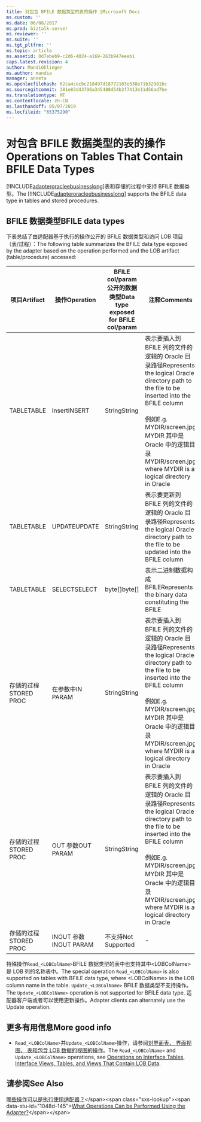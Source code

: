 ```yaml
---
title: 对包含 BFILE 数据类型的表的操作 |Microsoft Docs
ms.custom: ''
ms.date: 06/08/2017
ms.prod: biztalk-server
ms.reviewer: ''
ms.suite: ''
ms.tgt_pltfrm: ''
ms.topic: article
ms.assetid: 0d7ebeb9-c2d6-4024-a169-263b947eeeb1
caps.latest.revision: 4
author: MandiOhlinger
ms.author: mandia
manager: anneta
ms.openlocfilehash: 62ca4cecbc218497d18772103e538e71b32981bc
ms.sourcegitcommit: 381e83d43796a345488d54b3f7413e11d56ad7be
ms.translationtype: MT
ms.contentlocale: zh-CN
ms.lasthandoff: 05/07/2019
ms.locfileid: "65375290"
---
```

# <a name="operations-on-tables-that-contain-bfile-data-types"></a><span data-ttu-id="1048d-102">对包含 BFILE 数据类型的表的操作</span><span class="sxs-lookup"><span data-stu-id="1048d-102">Operations on Tables That Contain BFILE Data Types</span></span>
<span data-ttu-id="1048d-103">[!INCLUDE[adapteroracleebusinesslong](../../includes/adapteroracleebusinesslong-md.md)]表和存储的过程中支持 BFILE 数据类型。</span><span class="sxs-lookup"><span data-stu-id="1048d-103">The [!INCLUDE[adapteroracleebusinesslong](../../includes/adapteroracleebusinesslong-md.md)] supports the BFILE data type in tables and stored procedures.</span></span> 

## <a name="bfile-data-types"></a><span data-ttu-id="1048d-104">BFILE 数据类型</span><span class="sxs-lookup"><span data-stu-id="1048d-104">BFILE data types</span></span>
<span data-ttu-id="1048d-105">下表总结了由适配器基于执行的操作公开的 BFILE 数据类型和访问 LOB 项目 （表/过程）：</span><span class="sxs-lookup"><span data-stu-id="1048d-105">The following table summarizes the BFILE data type exposed by the adapter based on the operation performed and the LOB artifact (table/procedure) accessed:</span></span>  
  
|<span data-ttu-id="1048d-106">项目</span><span class="sxs-lookup"><span data-stu-id="1048d-106">Artifact</span></span>|<span data-ttu-id="1048d-107">操作</span><span class="sxs-lookup"><span data-stu-id="1048d-107">Operation</span></span>|<span data-ttu-id="1048d-108">BFILE col/param 公开的数据类型</span><span class="sxs-lookup"><span data-stu-id="1048d-108">Data type exposed for BFILE col/param</span></span>|<span data-ttu-id="1048d-109">注释</span><span class="sxs-lookup"><span data-stu-id="1048d-109">Comments</span></span>|  
|--------------|---------------|--------------------------------------------|--------------|  
|<span data-ttu-id="1048d-110">TABLE</span><span class="sxs-lookup"><span data-stu-id="1048d-110">TABLE</span></span>|<span data-ttu-id="1048d-111">Insert</span><span class="sxs-lookup"><span data-stu-id="1048d-111">INSERT</span></span>|<span data-ttu-id="1048d-112">String</span><span class="sxs-lookup"><span data-stu-id="1048d-112">String</span></span>|<span data-ttu-id="1048d-113">表示要插入到 BFILE 列的文件的逻辑的 Oracle 目录路径</span><span class="sxs-lookup"><span data-stu-id="1048d-113">Represents the logical Oracle directory path to the file to be inserted into the BFILE column</span></span><br /><br /> <span data-ttu-id="1048d-114">例如</span><span class="sxs-lookup"><span data-stu-id="1048d-114">E.g.</span></span> <span data-ttu-id="1048d-115">MYDIR/screen.jpg MYDIR 其中是 Oracle 中的逻辑目录</span><span class="sxs-lookup"><span data-stu-id="1048d-115">MYDIR/screen.jpg where MYDIR is a logical directory in Oracle</span></span>|  
|<span data-ttu-id="1048d-116">TABLE</span><span class="sxs-lookup"><span data-stu-id="1048d-116">TABLE</span></span>|<span data-ttu-id="1048d-117">UPDATE</span><span class="sxs-lookup"><span data-stu-id="1048d-117">UPDATE</span></span>|<span data-ttu-id="1048d-118">String</span><span class="sxs-lookup"><span data-stu-id="1048d-118">String</span></span>|<span data-ttu-id="1048d-119">表示要更新到 BFILE 列的文件的逻辑的 Oracle 目录路径</span><span class="sxs-lookup"><span data-stu-id="1048d-119">Represents the logical Oracle directory path to the file to be updated into the BFILE column</span></span>|  
|<span data-ttu-id="1048d-120">TABLE</span><span class="sxs-lookup"><span data-stu-id="1048d-120">TABLE</span></span>|<span data-ttu-id="1048d-121">SELECT</span><span class="sxs-lookup"><span data-stu-id="1048d-121">SELECT</span></span>|<span data-ttu-id="1048d-122">byte[]</span><span class="sxs-lookup"><span data-stu-id="1048d-122">byte[]</span></span>|<span data-ttu-id="1048d-123">表示二进制数据构成 BFILE</span><span class="sxs-lookup"><span data-stu-id="1048d-123">Represents the binary data constituting the BFILE</span></span>|  
|<span data-ttu-id="1048d-124">存储的过程</span><span class="sxs-lookup"><span data-stu-id="1048d-124">STORED PROC</span></span>|<span data-ttu-id="1048d-125">在参数中</span><span class="sxs-lookup"><span data-stu-id="1048d-125">IN PARAM</span></span>|<span data-ttu-id="1048d-126">String</span><span class="sxs-lookup"><span data-stu-id="1048d-126">String</span></span>|<span data-ttu-id="1048d-127">表示要插入到 BFILE 列的文件的逻辑的 Oracle 目录路径</span><span class="sxs-lookup"><span data-stu-id="1048d-127">Represents the logical Oracle directory path to the file to be inserted into the BFILE column</span></span><br /><br /> <span data-ttu-id="1048d-128">例如</span><span class="sxs-lookup"><span data-stu-id="1048d-128">E.g.</span></span> <span data-ttu-id="1048d-129">MYDIR/screen.jpg MYDIR 其中是 Oracle 中的逻辑目录</span><span class="sxs-lookup"><span data-stu-id="1048d-129">MYDIR/screen.jpg where MYDIR is a logical directory in Oracle</span></span>|  
|<span data-ttu-id="1048d-130">存储的过程</span><span class="sxs-lookup"><span data-stu-id="1048d-130">STORED PROC</span></span>|<span data-ttu-id="1048d-131">OUT 参数</span><span class="sxs-lookup"><span data-stu-id="1048d-131">OUT PARAM</span></span>|<span data-ttu-id="1048d-132">String</span><span class="sxs-lookup"><span data-stu-id="1048d-132">String</span></span>|<span data-ttu-id="1048d-133">表示要插入到 BFILE 列的文件的逻辑的 Oracle 目录路径</span><span class="sxs-lookup"><span data-stu-id="1048d-133">Represents the logical Oracle directory path to the file to be inserted into the BFILE column</span></span><br /><br /> <span data-ttu-id="1048d-134">例如</span><span class="sxs-lookup"><span data-stu-id="1048d-134">E.g.</span></span> <span data-ttu-id="1048d-135">MYDIR/screen.jpg MYDIR 其中是 Oracle 中的逻辑目录</span><span class="sxs-lookup"><span data-stu-id="1048d-135">MYDIR/screen.jpg where MYDIR is a logical directory in Oracle</span></span>|  
|<span data-ttu-id="1048d-136">存储的过程</span><span class="sxs-lookup"><span data-stu-id="1048d-136">STORED PROC</span></span>|<span data-ttu-id="1048d-137">INOUT 参数</span><span class="sxs-lookup"><span data-stu-id="1048d-137">INOUT PARAM</span></span>|<span data-ttu-id="1048d-138">不支持</span><span class="sxs-lookup"><span data-stu-id="1048d-138">Not Supported</span></span>|-|  
  
 <span data-ttu-id="1048d-139">特殊操作`Read_<LOBColName>`BFILE 数据类型的表中也支持其中\<LOBColName\>是 LOB 列的名称表中。</span><span class="sxs-lookup"><span data-stu-id="1048d-139">The special operation `Read_<LOBColName>` is also supported on tables with BFILE data type, where \<LOBColName\> is the LOB column name in the table.</span></span> <span data-ttu-id="1048d-140">`Update_<LOBColName>` BFILE 数据类型不支持操作。</span><span class="sxs-lookup"><span data-stu-id="1048d-140">The `Update_<LOBColName>` operation is not supported for BFILE data type.</span></span> <span data-ttu-id="1048d-141">适配器客户端或者可以使用更新操作。</span><span class="sxs-lookup"><span data-stu-id="1048d-141">Adapter clients can alternately use the Update operation.</span></span>  
  
## <a name="more-good-info"></a><span data-ttu-id="1048d-142">更多有用信息</span><span class="sxs-lookup"><span data-stu-id="1048d-142">More good info</span></span>  
  
-   <span data-ttu-id="1048d-143">`Read_<LOBColName>`并`Update_<LOBColName>`操作，请参阅[对界面表、 界面视图、 表和包含 LOB 数据的视图的操作](../../adapters-and-accelerators/adapter-oracle-ebs/read-and-update-on-interface-tables-and-views-with-large-object-data-types.md)。</span><span class="sxs-lookup"><span data-stu-id="1048d-143">The `Read_<LOBColName>` and `Update_<LOBColName>` operations, see [Operations on Interface Tables, Interface Views, Tables, and Views That Contain LOB Data](../../adapters-and-accelerators/adapter-oracle-ebs/read-and-update-on-interface-tables-and-views-with-large-object-data-types.md).</span></span>  
  
## <a name="see-also"></a><span data-ttu-id="1048d-144">请参阅</span><span class="sxs-lookup"><span data-stu-id="1048d-144">See Also</span></span>  
 <span data-ttu-id="1048d-145">[哪些操作可以是执行使用适配器？](https://msdn.microsoft.com/library/cc185219(v=bts.10).aspx)</span><span class="sxs-lookup"><span data-stu-id="1048d-145">[What Operations Can be Performed Using the Adapter?](https://msdn.microsoft.com/library/cc185219(v=bts.10).aspx)</span></span>